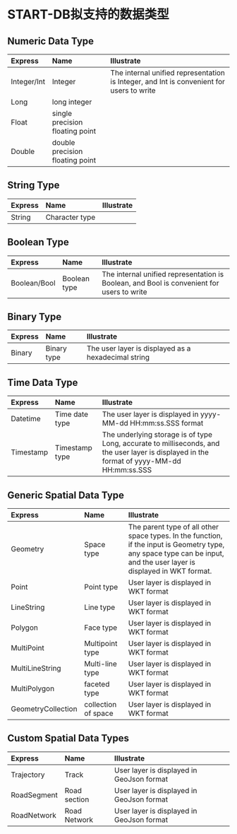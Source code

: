 # START-DB拟支持的数据类型

## Numeric Data Type

| Express     | Name                             | Illustrate                                                                                |
|:------------|:---------------------------------|:------------------------------------------------------------------------------------------|
| Integer/Int | Integer                          | The internal unified representation is Integer, and Int is convenient for users to write  |
| Long        | long integer                     |                                                                                           |
| Float       | single precision floating point  |                                                                                           |
| Double      | double precision floating point  |                                                                                           |

## String Type
| Express | Name           | Illustrate |
|:--------|:---------------|:-----------|
| String  | Character type |            |

## Boolean Type
| Express      | Name         | Illustrate                                                                                 |
|:-------------|:-------------|:-------------------------------------------------------------------------------------------|
| Boolean/Bool | Boolean type | The internal unified representation is Boolean, and Bool is convenient for users to write  |

## Binary Type
| Express | Name        | Illustrate                                           |
|:--------|:------------|:-----------------------------------------------------|
| Binary  | Binary type | The user layer is displayed as a hexadecimal string  |

## Time Data Type
| Express   | Name           | Illustrate                                                                                                                                  |
|:----------|:---------------|:--------------------------------------------------------------------------------------------------------------------------------------------|
| Datetime  | Time date type | The user layer is displayed in yyyy-MM-dd HH:mm:ss.SSS format                                                                               |
| Timestamp | Timestamp type | The underlying storage is of type Long, accurate to milliseconds, and the user layer is displayed in the format of yyyy-MM-dd HH:mm:ss.SSS  |

## Generic Spatial Data Type
| Express            | Name                 | Illustrate                                                                                                                                                            |
|:-------------------|:---------------------|:----------------------------------------------------------------------------------------------------------------------------------------------------------------------|
| Geometry           | Space type           | The parent type of all other space types. In the function, if the input is Geometry type, any space type can be input, and the user layer is displayed in WKT format. |
| Point              | Point type           | User layer is displayed in WKT format                                                                                                                                 |
| LineString         | Line type            | User layer is displayed in WKT format                                                                                                                                 |
| Polygon            | Face type            | User layer is displayed in WKT format                                                                                                                                 |
| MultiPoint         | Multipoint type      | User layer is displayed in WKT format                                                                                                                                 |
| MultiLineString    | Multi-line type      | User layer is displayed in WKT format                                                                                                                                 |
| MultiPolygon       | faceted type         | User layer is displayed in WKT format                                                                                                                                 |
| GeometryCollection | collection of space  | User layer is displayed in WKT format                                                                                                                                 |

## Custom Spatial Data Types
| Express     | Name         | Illustrate                                 |
|:------------|:-------------|:-------------------------------------------|
| Trajectory  | Track        | User layer is displayed in GeoJson format  |
| RoadSegment | Road section | User layer is displayed in GeoJson format  |
| RoadNetwork | Road Network | User layer is displayed in GeoJson format  |